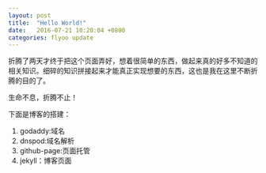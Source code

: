 ```yaml
---
layout: post
title:  "Hello World!"
date:   2016-07-21 10:20:04 +0800
categories: flyoo update
---
```


折腾了两天才终于把这个页面弄好，想着很简单的东西，做起来真的好多不知道的相关知识。细碎的知识拼接起来才能真正实现想要的东西，这也是我在这里不断折腾的目的了。

生命不息，折腾不止！

下面是博客的搭建：

1. godaddy:域名
2. dnspod:域名解析
3. github-page:页面托管
4. jekyll：博客页面